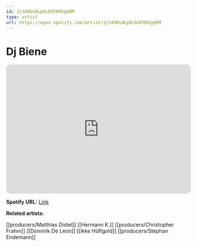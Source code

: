 ```yaml
---
id: 2jtA9Du9Lp8cb5FH95gU0M
type: artist
url: https://open.spotify.com/artist/2jtA9Du9Lp8cb5FH95gU0M
---
```

# Dj Biene

<iframe style="border-radius:12px" src="https://open.spotify.com/embed/artist/2jtA9Du9Lp8cb5FH95gU0M" width="100%" height="352" frameBorder="0" allowfullscreen="" allow="autoplay; clipboard-write; encrypted-media; fullscreen; picture-in-picture" loading="lazy"></iframe>

**Spotify URL:** [Link](https://open.spotify.com/artist/2jtA9Du9Lp8cb5FH95gU0M)

**Related artists:**

[[producers/Matthias Distel]]
[[Hermann K.]]
[[producers/Christopher Frahm]]
[[Dominik De León]]
[[Ikke Hüftgold]]
[[producers/Stephan Endemann]]
